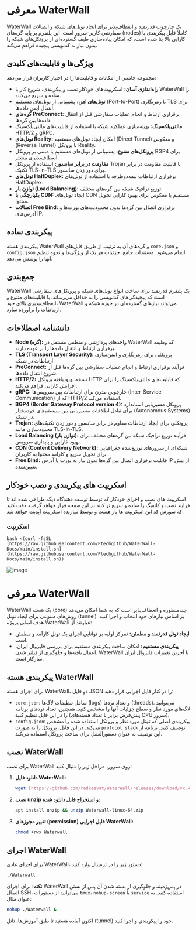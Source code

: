 # معرفی WaterWall

WaterWall یک چارچوب قدرتمند و انعطاف‌پذیر برای ایجاد تونل‌های شبکه و اتصالات سفارشی کاربر-سرور است. این پلتفرم بر پایه گره‌های (nodes) کاملاً قابل پیکربندی با کارایی بالا بنا شده است، که امکان پیاده‌سازی طیف گسترده‌ای از پروتکل‌های شبکه را بدون نیاز به کدنویسی پیچیده فراهم می‌کند.

## ویژگی‌ها و قابلیت‌های کلیدی

مجموعه جامعی از امکانات و قابلیت‌ها را در اختیار کاربران قرار می‌دهد:

* **راه‌اندازی آسان:** اسکریپت‌های خودکار نصب و پیکربندی، شروع کار با WaterWall را ساده و سریع می‌کنند.
* **تونل‌های امن:** پشتیبانی از تونل‌های مستقیم (Port-to-Port) با رمزنگاری TLS برای انتقال ایمن داده‌ها.
* **گره‌های PreConnect:** برقراری ارتباط و انجام عملیات سفارشی قبل از انتقال داده‌ها بین گره‌ها.
* **مالتی‌پلکسینگ:** بهینه‌سازی عملکرد شبکه با استفاده از قابلیت‌های مالتی‌پلکسینگ HTTP/2 و gRPC.
* **تونل‌های Reality:** امکان ایجاد تونل‌های مستقیم (Direct Tunnel) و معکوس (Reverse Tunnel) با پروتکل Reality.
* **پروتکل‌های متنوع:** پشتیبانی از تونل‌های مستقیم یا مبتنی بر پروتکل BGP4 برای انعطاف‌پذیری بیشتر.
* **مقاومت در برابر سانسور:** استفاده از پروتکل Trojan با قابلیت مقاومت در برابر تکنیک TLS-in-TLS برای دور زدن سانسور.
* **تونل‌های HalfDuplex:** برقراری ارتباطات نیمه‌دوطرفه با استفاده از تونل‌های HalfDuplex.
* **توازن بار (Load Balancing):** توزیع ترافیک شبکه بین گره‌های مختلف.
* **یکپارچگی با CDN:** ایجاد تونل‌های CDN مستقیم یا معکوس برای بهبود کارایی تحویل محتوا.
* **اتصالات Free Bind:** برقراری اتصال بین گره‌ها بدون محدودیت‌های پورت‌ها و آدرس‌های IP.

## پیکربندی ساده

پیکربندی هسته WaterWall و گره‌های آن به ترتیب از طریق فایل‌های `core.json` و `config.json` انجام می‌شود. مستندات جامع، جزئیات هر یک از ویژگی‌ها و نحوه تنظیم آنها را پوشش می‌دهد.

## جمع‌بندی

WaterWall یک پلتفرم قدرتمند برای ساخت انواع تونل‌های شبکه و پروتکل‌های سفارشی است که پیچیدگی‌های کدنویسی را به حداقل می‌رساند. با قابلیت‌های متنوع و انعطاف‌پذیری بالای خود، WaterWall می‌تواند نیازهای گسترده‌ای در حوزه شبکه و ارتباطات را برآورده سازد.

## دانشنامه اصطلاحات

* **Node (گره):** واحدهای پردازشی و منطقی مستقل در WaterWall که وظیفه برقراری ارتباط و انتقال داده‌ها را بر عهده دارند.
* **TLS (Transport Layer Security):** پروتکلی برای رمزنگاری و ایمن‌سازی ارتباطات در شبکه.
* **PreConnect:** فرآیند برقراری ارتباط و انجام عملیات سفارشی بین گره‌ها قبل از شروع انتقال داده‌ها.
* **HTTP/2:** نسخه بهبودیافته پروتکل HTTP که قابلیت‌های مالتی‌پلکسینگ را برای افزایش کارایی فراهم می‌کند.
* **gRPC:** چارچوبی مدرن برای ارتباطات بین سرویس‌ها (Inter-Service Communication) که از HTTP/2 استفاده می‌کند.
* **BGP4 (Border Gateway Protocol version 4):** پروتکل مسیریابی استاندارد برای تبادل اطلاعات مسیریابی بین سیستم‌های خودمختار (Autonomous Systems) در شبکه.
* **Trojan:** پروتکلی برای ایجاد ارتباطات مقاوم در برابر سانسور و دور زدن تکنیک‌های محدودسازی مانند TLS-in-TLS.
* **Load Balancing (توازن بار):** فرآیند توزیع ترافیک شبکه بین گره‌های مختلف برای بهبود کارایی و پایداری سرویس.
* **CDN (Content Delivery Network):** شبکه‌ای از سرورهای توزیع‌شده جغرافیایی برای تحویل سریع و کارآمد محتوا به کاربران.
* **Free Bind:** قابلیت برقراری اتصال بین گره‌ها بدون نیاز به پورت یا آدرس IP از پیش تعیین‌شده.


## اسکریپت های پیکربندی و نصب خودکار

اسکریپت های نصب و اجرای خودکار که توسط توسعه دهندگاه دیگه طراحی شده اند تا فرایند نصب و کانفیگ را ساده و سریع تر کنند در این صفحه قرار خواهد گرفت.
دقت کنید که سورس کد این اسکریپت ها باز هست و توسط سازنده اسکریپت آپدیت خواهد شد.

### اسکریپت 

```bash‍
bash <(curl -fsSL [https://raw.githubusercontent.com/Ptechgithub/WaterWall-Docs/main/install.sh](https://raw.githubusercontent.com/Ptechgithub/WaterWall-Docs/main/install.sh))
```
![image](https://github.com/user-attachments/assets/8284fac7-3398-47ad-9470-35648acdf785)


# معرفی WaterWall

WaterWall یک هسته (core) چندمنظوره و انعطاف‌پذیر است که به شما امکان می‌دهد روش‌های متنوعی برای ایجاد تونل (tunnel) بر اساس نیازهای خود انتخاب و اجرا کنید. هدف اصلی پروژه WaterWall عبارتند از:

* **ایجاد تونل قدرتمند و مطمئن:** تمرکز اولیه بر توانایی اجرای یک تونل کارآمد و مطمئن است.
* **پیکربندی مستقیم:** امکان ساخت پیکربندی مستقیم برای بررسی فایروال ایران، اعمال یافته‌ها و جلوگیری از فیلتر شدن. WaterWall با آخرین تغییرات فایروال ایران سازگار است.

## پیکربندی هسته WaterWall

برای اجرای هسته WaterWall، دو فایل JSON را در کنار فایل اجرایی قرار دهید:

* `core.json`: شامل تنظیمات لاگ‌ها (logs) و تعداد ترد‌ها (threads). می‌توانید لاگ‌های مورد نظر و سطح جزئیات آنها را مشخص کنید. همچنین، تعداد ترد‌های برنامه را در این فایل تنظیم کنید (پیش‌فرض برابر با تعداد هسته‌های CPU سرور).
* `config.json`: پیکربندی اصلی که تونل مورد نظر و پروتکل استفاده شده را مشخص می‌کند. در این فایل، پروتکل را به صورت `protocol stack` توصیف کنید. برنامه از این توصیف به عنوان دستورالعمل برای ساخت پروتکل استفاده می‌کند.

## نصب WaterWall

برای نصب WaterWall روی سرور، مراحل زیر را دنبال کنید:

1.  **دانلود فایل WaterWall:**
    ```bash
    wget [https://github.com/radkesvat/WaterWall/releases/download/vx.x/Waterwall-linux-64.zip](https://github.com/radkesvat/WaterWall/releases/download/vx.x/Waterwall-linux-64.zip)
    ```
2.  **نصب unzip و استخراج فایل دانلود شده:**
    ```bash
    apt install unzip && unzip Waterwall-linux-64.zip
    ```
3.  **تغییر مجوزهای (permission) فایل اجرایی WaterWall:**
    ```bash
    chmod +rwx Waterwall
    ```

## اجرای WaterWall

برای اجرای عادی WaterWall، دستور زیر را در ترمینال وارد کنید:
```bash
./Waterwall
```

**نکته:** برای اجرای WaterWall در پس‌زمینه و جلوگیری از بسته شدن آن پس از بستن اتصال SSH، می‌توانید از دستورات `tmux`، `nohup`، `screen` یا `service` استفاده کنید. به عنوان مثال:

```bash
nohup ./Waterwall &
```
اکنون آماده هستید تا طبق آموزش‌ها، تانل (tunnel) خود را پیکربندی و اجرا کنید.
